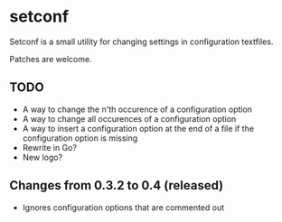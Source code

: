 setconf
=========

Setconf is a small utility for changing settings in configuration textfiles.

Patches are welcome.

TODO
----
* A way to change the n'th occurence of a configuration option
* A way to change all occurences of a configuration option
* A way to insert a configuration option at the end of a file if
  the configuration option is missing
* Rewrite in Go?
* New logo?

Changes from 0.3.2 to 0.4 (released)
------------------------------------
* Ignores configuration options that are commented out
